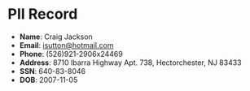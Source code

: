 # PII Record
- **Name**: Craig Jackson
- **Email**: isutton@hotmail.com
- **Phone**: (526)921-2906x24469
- **Address**: 8710 Ibarra Highway Apt. 738, Hectorchester, NJ 83433
- **SSN**: 640-83-8046
- **DOB**: 2007-11-05
